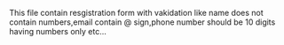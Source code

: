 This file contain resgistration form with vakidation like name does not contain numbers,email contain @ sign,phone number should be 10 digits having numbers only etc...
